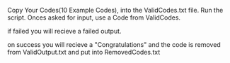 Copy Your Codes(10 Example Codes), into the ValidCodes.txt file.
Run the script.
Onces asked for input, use a Code from ValidCodes.

if failed you will recieve a failed output.

on success you will recieve a "Congratulations" and the code is removed from ValidOutput.txt and put into RemovedCodes.txt
